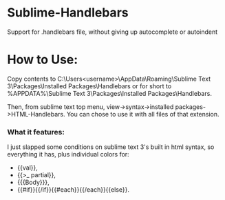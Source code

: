 # Sublime-Handlebars
Support for .handlebars file, without giving up autocomplete or autoindent

# How to Use:
Copy contents to C:\Users\<username>\AppData\Roaming\Sublime Text 3\Packages\Installed Packages\Handlebars
or for short to %APPDATA%\Sublime Text 3\Packages\Installed Packages\Handlebars.

Then, from sublime text top menu, view->syntax->installed packages->HTML-Handlebars. You can chose to use it with all files of that extension.

### What it features:
I just slapped some conditions on sublime text 3's built in html syntax, so everything it has, plus individual colors for:
- {{val}}, 
- {{>_ partial}},
- {{{Body}}},
- {{#if}}{{/if}}{{#each}}{{/each}}{{else}}.
